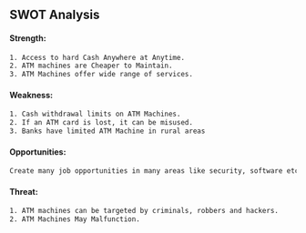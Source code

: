 ## SWOT Analysis

#### Strength:

```sh
1. Access to hard Cash Anywhere at Anytime.
2. ATM machines are Cheaper to Maintain.
3. ATM Machines offer wide range of services.
```

#### Weakness:

```sh
1. Cash withdrawal limits on ATM Machines.
2. If an ATM card is lost, it can be misused.
3. Banks have limited ATM Machine in rural areas
```

#### Opportunities:

```sh
Create many job opportunities in many areas like security, software etc.
```
#### Threat:
```sh
1. ATM machines can be targeted by criminals, robbers and hackers.
2. ATM Machines May Malfunction.
```
